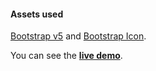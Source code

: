 #### Assets used
[Bootstrap v5](https://getbootstrap.com/docs/) and [Bootstrap Icon](https://icons.getbootstrap.com/).

You can see the [**live demo**](https://tanimmahbub.github.io/total_office/).
